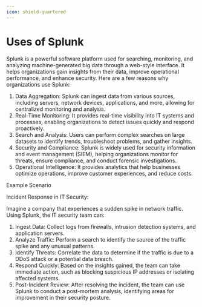 ```yaml
---
icon: shield-quartered
---
```


# Uses of Splunk

Splunk is a powerful software platform used for searching, monitoring, and analyzing machine-generated big data through a web-style interface. It helps organizations gain insights from their data, improve operational performance, and enhance security. Here are a few reasons why organizations use Splunk:

1. Data Aggregation: Splunk can ingest data from various sources, including servers, network devices, applications, and more, allowing for centralized monitoring and analysis.
2. Real-Time Monitoring: It provides real-time visibility into IT systems and processes, enabling organizations to detect issues quickly and respond proactively.
3. Search and Analysis: Users can perform complex searches on large datasets to identify trends, troubleshoot problems, and gather insights.
4. Security and Compliance: Splunk is widely used for security information and event management (SIEM), helping organizations monitor for threats, ensure compliance, and conduct forensic investigations.
5. Operational Intelligence: It provides analytics that help businesses optimize operations, improve customer experiences, and reduce costs.

Example Scenario

Incident Response in IT Security:

Imagine a company that experiences a sudden spike in network traffic. Using Splunk, the IT security team can:

1. Ingest Data: Collect logs from firewalls, intrusion detection systems, and application servers.
2. Analyze Traffic: Perform a search to identify the source of the traffic spike and any unusual patterns.
3. Identify Threats: Correlate the data to determine if the traffic is due to a DDoS attack or a potential data breach.
4. Respond Quickly: Based on the insights gained, the team can take immediate action, such as blocking suspicious IP addresses or isolating affected systems.
5. Post-Incident Review: After resolving the incident, the team can use Splunk to conduct a post-mortem analysis, identifying areas for improvement in their security posture.
